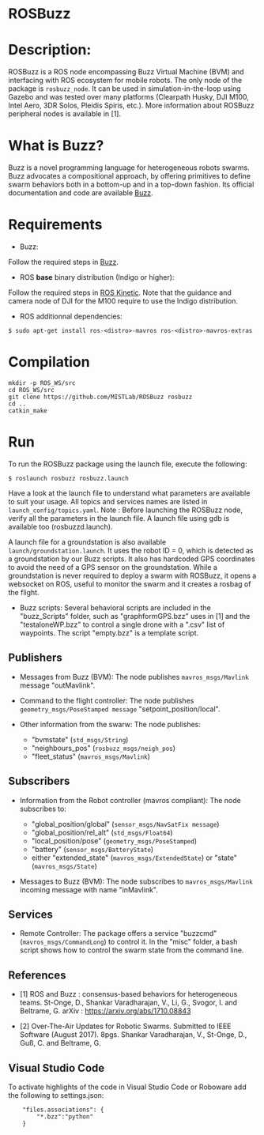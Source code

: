 ﻿ROSBuzz
=========================

Description:
============

ROSBuzz is a ROS node encompassing Buzz Virtual Machine (BVM) and interfacing with ROS ecosystem for mobile robots. The only node of the package is `rosbuzz_node`. It can be used in simulation-in-the-loop using Gazebo and was tested over many platforms (Clearpath Husky, DJI M100, Intel Aero, 3DR Solos, Pleidis Spiris, etc.). More information about ROSBuzz peripheral nodes is available in [1].

What is Buzz?
=============

Buzz is a novel programming language for heterogeneous robots swarms. Buzz advocates a compositional approach, by offering primitives to define swarm behaviors both in a bottom-up and in a top-down fashion. Its official documentation and code are available [Buzz](https://github.com/MISTLab/Buzz).

Requirements
============

* Buzz:

Follow the required steps in [Buzz](https://github.com/MISTLab/Buzz).

* ROS **base** binary distribution (Indigo or higher):

Follow the required steps in [ROS Kinetic](https://wiki.ros.org/kinetic/Installation/Ubuntu). Note that the guidance and camera node of DJI for the M100 require to use the Indigo distribution.

* ROS additionnal dependencies:

```
$ sudo apt-get install ros-<distro>-mavros ros-<distro>-mavros-extras
```

Compilation
===========

```
mkdir -p ROS_WS/src
cd ROS_WS/src
git clone https://github.com/MISTLab/ROSBuzz rosbuzz
cd ..
catkin_make
```
    
Run
===
To run the ROSBuzz package using the launch file, execute the following:

    $ roslaunch rosbuzz rosbuzz.launch
    
Have a look at the launch file to understand what parameters are available to suit your usage. All topics and services names are listed in `launch_config/topics.yaml`. Note : Before launching the ROSBuzz node, verify all the parameters in the launch file. A launch file using gdb is available too (rosbuzzd.launch).

A launch file for a groundstation is also available `launch/groundstation.launch`. It uses the robot ID = 0, which is detected as a groundstation by our Buzz scripts. It also has hardcoded GPS coordinates to avoid the need of a GPS sensor on the groundstation. While a groundstation is never required to deploy a swarm with ROSBuzz, it opens a websocket on ROS, useful to monitor the swarm and it creates a rosbag of the flight.

* Buzz scripts: Several behavioral scripts are included in the "buzz_Scripts" folder, such as "graphformGPS.bzz" uses in [1] and the "testaloneWP.bzz" to control a single drone with a ".csv" list of waypoints. The script "empty.bzz" is a template script.

Publishers
-----------

* Messages from Buzz (BVM):
The node publishes `mavros_msgs/Mavlink` message "outMavlink".

* Command to the flight controller:
The node publishes `geometry_msgs/PoseStamped message` "setpoint_position/local".

* Other information from the swarw:
The node publishes:
    - "bvmstate" (`std_msgs/String`)
    - "neighbours_pos" (`rosbuzz_msgs/neigh_pos`)
    - "fleet_status" (`mavros_msgs/Mavlink`)

Subscribers
-----------

* Information from the Robot controller (mavros compliant):
The node subscribes to:
    - "global_position/global" (`sensor_msgs/NavSatFix message`)
    - "global_position/rel_alt" (`std_msgs/Float64`)
    - "local_position/pose" (`geometry_msgs/PoseStamped`)
    - "battery" (`sensor_msgs/BatteryState`)
    - either "extended_state" (`mavros_msgs/ExtendedState`) or "state" (`mavros_msgs/State`)

* Messages to Buzz (BVM):
The node subscribes to `mavros_msgs/Mavlink` incoming message with name "inMavlink".

Services
-------

* Remote Controller:
The package offers a service "buzzcmd" (`mavros_msgs/CommandLong`) to control it. In the "misc" folder, a bash script shows how to control the swarm state from the command line.

References
------
* [1] ROS and Buzz : consensus-based behaviors for heterogeneous teams. St-Onge, D., Shankar Varadharajan, V., Li, G., Svogor, I. and Beltrame, G. arXiv : https://arxiv.org/abs/1710.08843

* [2] Over-The-Air Updates for Robotic Swarms. Submitted to IEEE Software (August 2017). 8pgs. Shankar Varadharajan, V., St-Onge, D., Guß, C. and Beltrame, G.

Visual Studio Code
--------------------
To activate highlights of the code in Visual Studio Code or Roboware add the following to settings.json:
```
    "files.associations": {
        "*.bzz":"python"
    }
```
